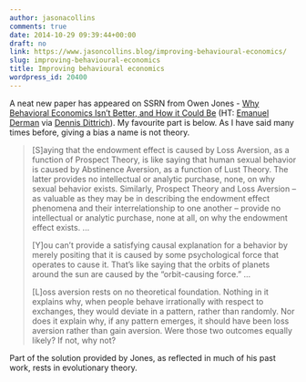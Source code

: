 ```yaml
---
author: jasonacollins
comments: true
date: 2014-10-29 09:39:44+00:00
draft: no
link: https://www.jasoncollins.blog/improving-behavioural-economics/
slug: improving-behavioural-economics
title: Improving behavioural economics
wordpress_id: 20400
---
```


A neat new paper has appeared on SSRN from Owen Jones - [Why Behavioral Economics Isn’t Better, and How it Could Be](http://papers.ssrn.com/sol3/papers.cfm?abstract_id=2504776) (HT: [Emanuel Derman](https://twitter.com/EmanuelDerman) via [Dennis Dittrich](https://twitter.com/davdittrich)). My favourite part is below. As I have said many times before, giving a bias a name is not theory.


<blockquote>[S]aying that the endowment effect is caused by Loss Aversion, as a function of Prospect Theory, is like saying that human sexual behavior is caused by Abstinence Aversion, as a function of Lust Theory. The latter provides no intellectual or analytic purchase, none, on why sexual behavior exists. Similarly, Prospect Theory and Loss Aversion – as valuable as they may be in describing the endowment effect phenomena and their interrelationship to one another – provide no intellectual or analytic purchase, none at all, on why the endowment effect exists. ...

[Y]ou can’t provide a satisfying causal explanation for a behavior by merely positing that it is caused by some psychological force that operates to cause it. That’s like saying that the orbits of planets around the sun are caused by the “orbit-causing force.” ...

[L]oss aversion rests on no theoretical foundation. Nothing in it explains why, when people behave irrationally with respect to exchanges, they would deviate in a pattern, rather than randomly. Nor does it explain why, if any pattern emerges, it should have been loss aversion rather than gain aversion. Were those two outcomes equally likely? If not, why not?</blockquote>


Part of the solution provided by Jones, as reflected in much of his past work, rests in evolutionary theory.
